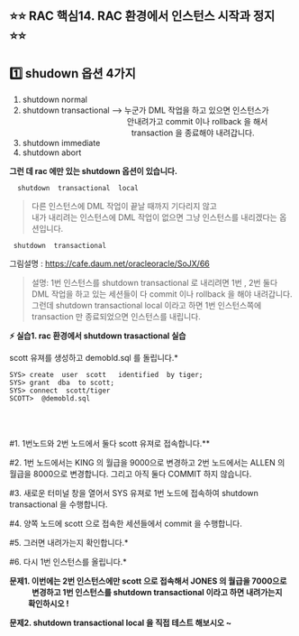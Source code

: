 
## ⭐⭐ RAC 핵심14. RAC 환경에서 인스턴스 시작과 정지  ⭐⭐

## **1️⃣ shudown 옵션 4가지**

  1. shutdown  normal
  2. shutdown  transactional  -->  누군가 DML 작업을 하고 있으면 인스턴스가   
                                                       &nbsp;&nbsp;&nbsp;&nbsp;&nbsp;&nbsp;&nbsp;&nbsp;&nbsp;&nbsp;&nbsp;&nbsp;&nbsp;&nbsp;&nbsp;&nbsp;&nbsp;&nbsp;&nbsp;&nbsp;&nbsp;&nbsp;&nbsp;&nbsp;&nbsp;&nbsp;&nbsp;&nbsp;&nbsp;&nbsp;&nbsp;&nbsp;&nbsp;&nbsp;&nbsp;&nbsp;&nbsp;&nbsp;&nbsp;&nbsp;&nbsp;&nbsp;&nbsp;&nbsp;&nbsp;&nbsp;   안내려가고 commit 이나 rollback 을 해서  
                                                        &nbsp;&nbsp;&nbsp;&nbsp;&nbsp;&nbsp;&nbsp;&nbsp;&nbsp;&nbsp;&nbsp;&nbsp;&nbsp;&nbsp;&nbsp;&nbsp;&nbsp;&nbsp;&nbsp;&nbsp;&nbsp;&nbsp;&nbsp;&nbsp;&nbsp;&nbsp;&nbsp;&nbsp;&nbsp;&nbsp;&nbsp;&nbsp;&nbsp;&nbsp;&nbsp;&nbsp;&nbsp;&nbsp;&nbsp;&nbsp;&nbsp;&nbsp;&nbsp;&nbsp;&nbsp;&nbsp;&nbsp;&nbsp; transaction 을 종료해야 내려갑니다.   
  3. shutdown  immediate
  4. shutdown  abort

 **그런 데  rac 에만 있는 shutdown 옵션이 있습니다.**

      shutdown  transactional  local 

> 다른 인스턴스에 DML 작업이 끝날 때까지 기다리지 않고   
> 내가 내리려는 인스턴스에 DML 작업이 없으면 그냥
> 인스턴스를 내리겠다는 옵션입니다.

     shutdown  transactional    

 그림설명 : https://cafe.daum.net/oracleoracle/SoJX/66

  
> 설명:     1번 인스턴스를 shutdown transactional 로 내리려면 1번 , 2번 둘다    DML 작업을
> 하고 있는 세션들이 다 commit 이나 rollback 을 해야   내려갑니다.  그런데 shutdown
> transactional local 이라고 하면   1번 인스턴스쪽에 transaction 만 종료되었으면 인스턴스를
> 내립니다.

  
  **⚡ 실습1. rac 환경에서 shutdown trasactional 실습** 

scott 유져를 생성하고 demobld.sql 를 돌립니다.*

    SYS> create  user  scott   identified  by tiger;
    SYS> grant  dba  to scott;
    SYS> connect  scott/tiger
    SCOTT>  @demobld.sql

  &nbsp;  
  &nbsp;  
  
#1. 1번노드와 2번 노드에서 둘다 scott 유져로 접속합니다.**

#2. 1번 노드에서는 KING 의 월급을 9000으로 변경하고  2번 노드에서는 ALLEN 의 월급을 8000으로 변경합니다. 그리고 아직 둘다 COMMIT 하지 않습니다.

#3. 새로운 터미널 창을 열어서 SYS 유져로 1번 노드에 접속하여 shutdown  transactional 을 수행합니다.

#4. 양쪽 노드에 scott 으로 접속한 세션들에서 commit 을 수행합니다.

#5. 그러면 내려가는지 확인합니다.*

#6. 다시 1번 인스턴스를 올립니다.*
  &nbsp;
    &nbsp;
      &nbsp;
        &nbsp;

**문제1.  이번에는 2번 인스턴스에만 scott 으로 접속해서 JONES 의 월급을 7000으로
    &nbsp;  &nbsp;  &nbsp;  &nbsp;  &nbsp;  &nbsp;  &nbsp;   변경하고 1번 인스턴스를 shutdown transactional 이라고 하면 내려가는지
   &nbsp;  &nbsp;  &nbsp;  &nbsp;  &nbsp;  &nbsp;  &nbsp;       확인하시오 !**
  &nbsp;
    &nbsp;
      &nbsp;
        &nbsp;


**문제2.  shutdown  transactional local 을 직접 테스트 해보시오 ~**
